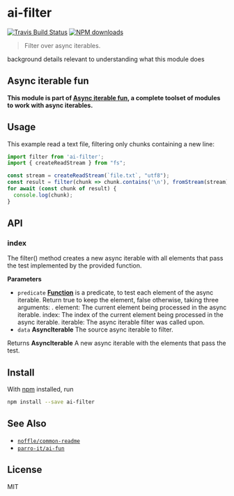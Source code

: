 # ai-filter

[![Travis Build Status](https://img.shields.io/travis/parro-it/ai-filter/master.svg)](http://travis-ci.org/parro-it/ai-filter)
[![NPM downloads](https://img.shields.io/npm/dt/ai-filter.svg)](https://npmjs.org/package/ai-filter)

> Filter over async iterables.

background details relevant to understanding what this module does

## Async iterable fun

**This module is part of
[Async iterable fun](https://github.com/parro-it/ai-fun), a complete toolset of
modules to work with async iterables.**

## Usage

This example read a text file, filtering only chunks containing a new line:

```js
import filter from 'ai-filter';
import { createReadStream } from "fs";

const stream = createReadStream(`file.txt`, "utf8");
const result = filter(chunk => chunk.contains('\n'), fromStream(stream))
for await (const chunk of result) {
  console.log(chunk);
}
```

## API

<!-- Generated by documentation.js. Update this documentation by updating the source code. -->

### index

The filter() method creates a new async iterable
with all elements that pass the test implemented
by the provided function.

**Parameters**

-   `predicate` **[Function](https://developer.mozilla.org/en-US/docs/Web/JavaScript/Reference/Statements/function)** is a predicate, to test each element of the async iterable. Return true to keep the element, false otherwise, taking three arguments:
    .
    element: The current element being processed in the async iterable.
    index: The index of the current element being processed in the async iterable.
    iterable: The async iterable filter was called upon.
-   `data` **AsyncIterable** The source async iterable to filter.

Returns **AsyncIterable** A new async iterable with the elements that pass the test.

## Install

With [npm](https://npmjs.org/) installed, run

```bash
npm install --save ai-filter
```

## See Also

-   [`noffle/common-readme`](https://github.com/noffle/common-readme)
-   [`parro-it/ai-fun`](https://github.com/parro-it/ai-fun)

## License

MIT

